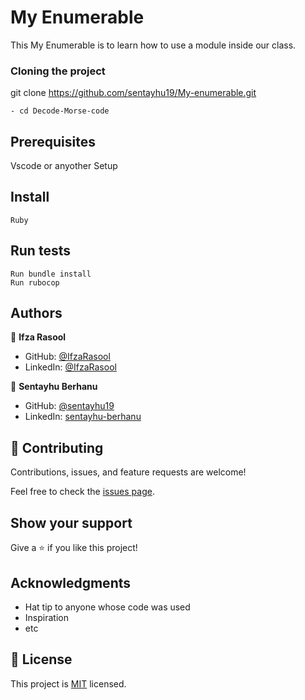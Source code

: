 
# My Enumerable

This My Enumerable is to learn how to use a module inside our class.

### Cloning the project

 git clone https://github.com/sentayhu19/My-enumerable.git <Your-Build-Directory>
``` 
- cd Decode-Morse-code
```
## Prerequisites

Vscode or anyother
Setup
## Install
    Ruby
## Run tests
    Run bundle install
    Run rubocop

## Authors

👤 **Ifza Rasool**

- GitHub: [@IfzaRasool](https://github.com/IfzaRasool)
- LinkedIn: [@IfzaRasool](https://www.linkedin.com/in/ifza-arain/)

👤 **Sentayhu Berhanu**

- GitHub: [@sentayhu19](https://github.com/sentayhu19)
- LinkedIn: [sentayhu-berhanu](https://www.linkedin.com/in/sentayhu-berhanu-6376579a/)

## 🤝 Contributing

Contributions, issues, and feature requests are welcome!

Feel free to check the [issues page](https://github.com/sentayhu19/My-enumerable/issues/).

## Show your support

Give a ⭐️ if you like this project!

## Acknowledgments

- Hat tip to anyone whose code was used
- Inspiration
- etc

## 📝 License

This project is [MIT](./MIT.md) licensed.
